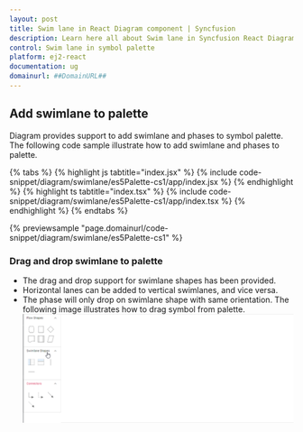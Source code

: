```yaml
---
layout: post
title: Swim lane in React Diagram component | Syncfusion
description: Learn here all about Swim lane in Syncfusion React Diagram component of Syncfusion Essential JS 2 and more.
control: Swim lane in symbol palette 
platform: ej2-react
documentation: ug
domainurl: ##DomainURL##
---
```


## Add swimlane to palette

Diagram provides support to add swimlane and phases to symbol palette. The following code sample illustrate how to add swimlane and phases to palette.

{% tabs %}
{% highlight js tabtitle="index.jsx" %}
{% include code-snippet/diagram/swimlane/es5Palette-cs1/app/index.jsx %}
{% endhighlight %}
{% highlight ts tabtitle="index.tsx" %}
{% include code-snippet/diagram/swimlane/es5Palette-cs1/app/index.tsx %}
{% endhighlight %}
{% endtabs %}

 {% previewsample "page.domainurl/code-snippet/diagram/swimlane/es5Palette-cs1" %}

### Drag and drop swimlane to palette

* The drag and drop support for swimlane shapes has been provided.
* Horizontal lanes can be added to vertical swimlanes, and vice versa.
* The phase will only drop on swimlane shape with same orientation. The following image illustrates how to drag symbol from palette.
![Drag Symbol from Palette](images/swimlane-drag-dropGif.gif)

